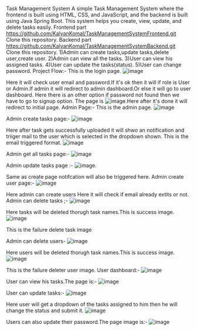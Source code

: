 Task Management System
A simple Task Management System where the frontend is built using HTML, CSS, and JavaScript, and the backend is built using Java Spring Boot. This system helps you create, view, update, and delete tasks easily.
Frontend part 
https://github.com/KalyanKomal/TaskManagementSystemFrontend.git
Clone this repository.
Backend part
https://github.com/KalyanKomal/TaskManagementSystemBackend.git
Clone this repository.
1)Admin can create tasks,update tasks,delete user,create user.
2)Admin can view all the tasks.
3)User can view his assigned tasks.
4)User can update the tasks(status).
5)User can change password.
Project Flow:-
This is the login page.
![image](https://github.com/user-attachments/assets/48807301-9ce6-434e-8e5f-6312dcc287bb)

Here it will check user email and password.If it's ok then it will if role is User or Admin.If admin it will redirect to admin dashboard.Or else it will go to user dashboard.
Here there is an other option if password not found then we have to go to signup option. 
The page is ![image](https://github.com/user-attachments/assets/72d6f961-3bd2-4aec-b2d3-c8fbc51c87d2).Here after it's done it will redirect to initial page.
Admin Page:-
This is the admin page.
![image](https://github.com/user-attachments/assets/c709dcd4-b458-48d0-8318-d483095c2d30)

Admin create tasks page:-
![image](https://github.com/user-attachments/assets/6869f270-3141-4052-8b7d-4e08fe7c2a54) 

Here after task gets successfully uploaded it will shwo an notification and triiger mail to the user which is selected in the dropdown shown.
This is the email triggered format.
![image](https://github.com/user-attachments/assets/8a6042e3-c109-4def-add1-c29832e410eb)

Admin get all tasks page:-
![image](https://github.com/user-attachments/assets/dcfc0694-01a7-49b6-9e91-52a86219e72e)

Admin update tasks page :-
![image](https://github.com/user-attachments/assets/32f6193d-3fee-4ccd-bdf5-66b01ec0d679).

Same as create page notifcation will also be triggered here.
Admin create user page:-
![image](https://github.com/user-attachments/assets/cb06db56-882b-48e4-987e-0f2839f535b6) 

Here admin can create users Here it will check if email already extits or not.
Admin can delete tasks ;-
![image](https://github.com/user-attachments/assets/e181c3bd-8b63-40d4-a20d-c1accdfea372) 

Here tasks will be deleted thorugh task names.This is success image.
![image](https://github.com/user-attachments/assets/146cc32f-9fa6-4c6c-bbc2-0a281c452165) 

This is the failure delete task image

Admin can delete users-
![image](https://github.com/user-attachments/assets/8f91d398-e479-49ba-8fc7-b3f103a6980e) 

Here users will be deleted thorugh task names.This is success image.
![image](https://github.com/user-attachments/assets/0597d497-41a1-4357-b0cc-b8011025758b) 

This is the failure deleter user image.
User dashboard:-
![image](https://github.com/user-attachments/assets/c40fbde3-6933-4dd7-a971-0a591c227dde)

User can view his tasks.The page is:-
![image](https://github.com/user-attachments/assets/0a48401e-81a3-44b6-8d77-098b3ebeba9b)

User can update tasks:-
![image](https://github.com/user-attachments/assets/333038ec-3af8-4712-a6eb-7331c89878f8)

Here user will get a dropdown of the tasks assigned to him then he will change the status and submit it.
![image](https://github.com/user-attachments/assets/7a8427b3-6c45-4f78-983c-1bdece3e292b)

Users can also update their password.The page image is:-
![image](https://github.com/user-attachments/assets/a2e51168-d3fa-49d2-975f-e8604b0652b3)

















